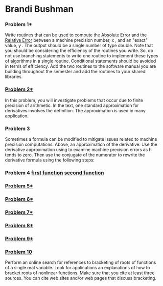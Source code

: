 # Brandi Bushman
### Problem 1*

Write routines that can be used to compute the 
[Absolute Error](https://github.com/brandibushman/Math-4610-USU-Keobbe/blob/master/Software%20Manual%20Folder/Absolute%20Error.md) and the [Relative Error](https://github.com/brandibushman/Math-4610-USU-Keobbe/blob/master/Software%20Manual%20Folder/Relative%20Error.md)
between a machine precision number, 
x
, and an "exact" value, 
y
. The output should be a single number of type double. Note that you should be considering the efficiency of the routines you write. So, do not use branching statements to write one routine to implement these types of algorithms in a single routine. Conditional statements should be avoided in terms of efficiency. Add the two routines to the software manual you are building throughout the semester and add the routines to your shared libraries.

### [Problem 2*](https://github.com/brandibushman/Math-4610-USU-Keobbe/blob/master/Practice/Maybe%20problem%202.2.md)

In this problem, you will investigate problems that occur due to finite precision of arithmetic. In the text, one standard approximation for derivatives involves the definition. The approximation is used in many application.


### Problem  3

Sometimes a formula can be modified to mitigate issues related to machine precision computations.
Above, an approximation of the derivative. Use the derivative approximation using to examine machine precision errors as 
h
 tends to zero. Then use the conjugate of the numerator to rewrite the derivative formula using the following steps:

### Problem 4 [first function](https://github.com/brandibushman/Math-4610-USU-Keobbe/blob/master/Software%20Manual%20Folder/Bisection%20Method.md) [second function](https://github.com/brandibushman/Math-4610-USU-Keobbe/blob/master/Software%20Manual%20Folder/Newton's%20Method.md)
 
### [Problem 5*](https://github.com/brandibushman/Math-4610-USU-Keobbe/blob/master/Software%20Manual%20Folder/Bisection%20Method.md) 

### [Problem 6*](https://github.com/brandibushman/Math-4610-USU-Keobbe/blob/master/Software%20Manual%20Folder/Newton's%20Method.md)
 
### [Problem 7*](https://github.com/brandibushman/Math-4610-USU-Keobbe/blob/master/Software%20Manual%20Folder/Secant%20Method.md)

### [Problem 8*](https://github.com/brandibushman/Math-4610-USU-Keobbe/blob/master/Software%20Manual%20Folder/Hybrid%20Newton.md)

### [Problem 9*](https://github.com/brandibushman/Math-4610-USU-Keobbe/blob/master/Software%20Manual%20Folder/hybrid%20secant.md)

### [Problem 10](https://github.com/brandibushman/Math-4610-USU-Keobbe/blob/master/Software%20Manual%20Folder/Secant%20Method.md)
Perform an online search for references to bracketing of roots of functions of a single real variable. Look for applications an explanations of how to bracket roots of nonlinear functions. Make sure that you cite at least three sources. You can cite web sites and/or web pages that discuss bracketing.

